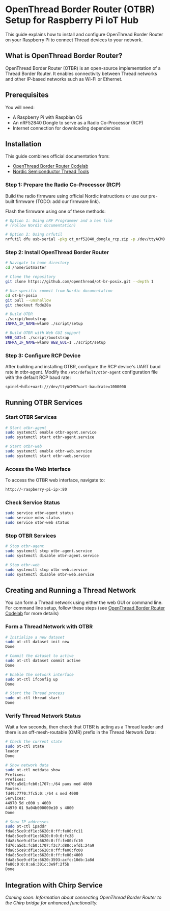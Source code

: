 # OpenThread Border Router (OTBR) Setup for Raspberry Pi IoT Hub

This guide explains how to install and configure OpenThread Border Router on your Raspberry Pi to connect Thread devices to your network.

## What is OpenThread Border Router?

OpenThread Border Router (OTBR) is an open-source implementation of a Thread Border Router. It enables connectivity between Thread networks and other IP-based networks such as Wi-Fi or Ethernet.

## Prerequisites

You will need:

- A Raspberry Pi with Raspbian OS
- An nRF52840 Dongle to serve as a Radio Co-Processor (RCP)
- Internet connection for downloading dependencies

## Installation

This guide combines official documentation from:

- [OpenThread Border Router Codelab](https://openthread.io/codelabs/openthread-border-router#1)
- [Nordic Semiconductor Thread Tools](https://docs.nordicsemi.com/bundle/ncs-latest/page/nrf/protocols/thread/tools.html#configuring_a_radio_co-processor)

### Step 1: Prepare the Radio Co-Processor (RCP)

Build the radio firmware using official Nordic instructions or use our pre-built firmware (TODO: add our firmware link).

Flash the firmware using one of these methods:

```bash
# Option 1: Using nRF Programmer and a hex file
# (Follow Nordic documentation)

# Option 2: Using nrfutil
nrfutil dfu usb-serial -pkg ot_nrf52840_dongle_rcp.zip -p /dev/ttyACM0
```

### Step 2: Install OpenThread Border Router

```bash
# Navigate to home directory
cd /home/iotmaster

# Clone the repository
git clone https://github.com/openthread/ot-br-posix.git --depth 1

# Use specific commit from Nordic documentation
cd ot-br-posix
git pull --unshallow
git checkout fbde28a

# Build OTBR
./script/bootstrap
INFRA_IF_NAME=wlan0 ./script/setup

# Build OTBR with Web GUI support
WEB_GUI=1 ./script/bootstrap
INFRA_IF_NAME=wlan0 WEB_GUI=1 ./script/setup
```

### Step 3: Configure RCP Device

After building and installing OTBR, configure the RCP device's UART baud rate in otbr-agent. Modify the `/etc/default/otbr-agent` configuration file with the default RCP baud rate:

```bash
spinel+hdlc+uart:///dev/ttyACM0?uart-baudrate=1000000
```

## Running OTBR Services

### Start OTBR Services

```bash
# Start otbr-agent
sudo systemctl enable otbr-agent.service
sudo systemctl start otbr-agent.service

# Start otbr-web
sudo systemctl enable otbr-web.service
sudo systemctl start otbr-web.service
```

### Access the Web Interface

To access the OTBR web interface, navigate to:

```bash
http://<raspberry-pi-ip>:80
```

### Check Service Status

```bash
sudo service otbr-agent status
sudo service mdns status
sudo service otbr-web status
```

### Stop OTBR Services

```bash
# Stop otbr-agent
sudo systemctl stop otbr-agent.service
sudo systemctl disable otbr-agent.service

# Stop otbr-web
sudo systemctl stop otbr-web.service
sudo systemctl disable otbr-web.service
```

## Creating and Running a Thread Network

You can form a Thread network using either the web GUI or command line. For command line setup, follow these steps (see [OpenThread Border Router Codelab](https://openthread.io/codelabs/openthread-border-router#2) for more details)

### Form a Thread Network with OTBR

```bash
# Initialize a new dataset
sudo ot-ctl dataset init new
Done

# Commit the dataset to active
sudo ot-ctl dataset commit active
Done

# Enable the network interface
sudo ot-ctl ifconfig up
Done

# Start the Thread process
sudo ot-ctl thread start
Done
```

### Verify Thread Network Status

Wait a few seconds, then check that OTBR is acting as a Thread leader and there is an off-mesh-routable (OMR) prefix in the Thread Network Data:

```bash
# Check the current state
sudo ot-ctl state
leader
Done

# Show network data
sudo ot-ctl netdata show
Prefixes:
Prefixes:
fd76:a5d1:fcb0:1707::/64 paos med 4000
Routes:
fd49:7770:7fc5:0::/64 s med 4000
Services:
44970 5d c000 s 4000
44970 01 9a04b000000e10 s 4000
Done

# Show IP addresses
sudo ot-ctl ipaddr      
fda8:5ce9:df1e:6620:0:ff:fe00:fc11
fda8:5ce9:df1e:6620:0:0:0:fc38
fda8:5ce9:df1e:6620:0:ff:fe00:fc10
fd76:a5d1:fcb0:1707:f3c7:d88c:efd1:24a9
fda8:5ce9:df1e:6620:0:ff:fe00:fc00
fda8:5ce9:df1e:6620:0:ff:fe00:4000
fda8:5ce9:df1e:6620:3593:acfc:10db:1a8d
fe80:0:0:0:a6:301c:3e9f:2f5b
Done
```

## Integration with Chirp Service

*Coming soon: Information about connecting OpenThread Border Router to the Chirp bridge for enhanced functionality.*
